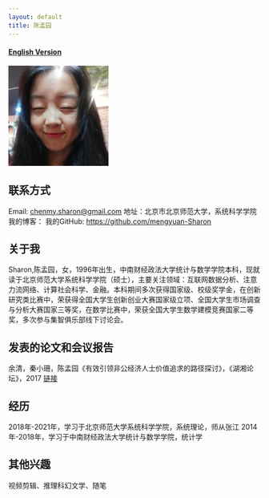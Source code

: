 ```yaml
---
layout: default
title: 陈孟园
---
```



#### [English Version](https://bnusss.github.io/person/chen-meng-yuan.html)


<img src="/img/people/chenmengyuan.png" height="200px"/>

## 联系方式
Email: chenmy.sharon@gmail.com
地址：北京市北京师范大学，系统科学学院
我的博客：
我的GitHub: https://github.com/mengyuan-Sharon

## 关于我
Sharon,陈孟园，女，1996年出生，中南财经政法大学统计与数学学院本科，现就读于北京师范大学系统科学学院（硕士），主要关注领域：互联网数据分析、注意力流网络、计算社会科学、金融。本科期间多次获得国家级、校级奖学金，在创新研究类比赛中，荣获得全国大学生创新创业大赛国家级立项、全国大学生市场调查与分析大赛国家三等奖，在数学比赛中，荣获全国大学生数学建模竞赛国家二等奖，多次参与集智俱乐部线下讨论会。

## 发表的论文和会议报告 
余清，秦小珊，陈孟园《有效引领非公经济人士价值追求的路径探讨》，《湖湘论坛》，2017 [链接](http://xueshu.baidu.com/s?wd=paperuri%3A%284d1e745ac497574a423a5aced0d7f640%29&filter=sc_long_sign&tn=SE_xueshusource_2kduw22v&sc_vurl=http%3A%2F%2Fkns.cnki.net%2FKCMS%2Fdetail%2Fdetail.aspx%3Ffilename%3Dhxlt201703018%26dbname%3DCJFD%26dbcode%3DCJFQ&ie=utf-8&sc_us=2718645938674268490)

## 经历
2018年-2021年，学习于北京师范大学系统科学学院，系统理论，师从张江
2014年-2018年，学习于中南财经政法大学统计与数学学院，统计学

## 其他兴趣
视频剪辑、推理科幻文学、随笔